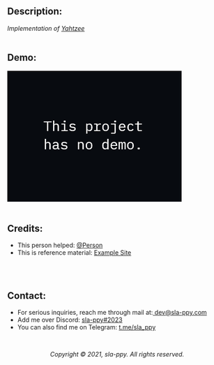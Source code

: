 ## Description:
*Implementation of [Yahtzee](https://www.hasbro.com/common/instruct/Yahtzee.pdf)*
<br>
<br>


## Demo:
<img src="https://github.com/sla-ppy/sla-ppy/blob/master/nodemo.png" alt="nodemo.png">
<br>
<br>


## Credits:
* This person helped: <a href="https://example.com/">@Person</a>
* This is reference material: <a href="https://example.com/">Example Site</a>
<br>
<br>


## Contact:
* For serious inquiries, reach me through mail at:<a href="mailto:dev@sla-ppy.com"> dev@sla-ppy.com</a><br>
* Add me over Discord: <a href="https://discord.com/users/545219738398097408">sla-ppy#2023</a><br>
* You can also find me on Telegram: <a href="https://t.me/sla_ppy">t.me/sla_ppy</a><br>
<br>


<p align="center">
<em>Copyright © 2021, sla-ppy. All rights reserved.</em>
</p>